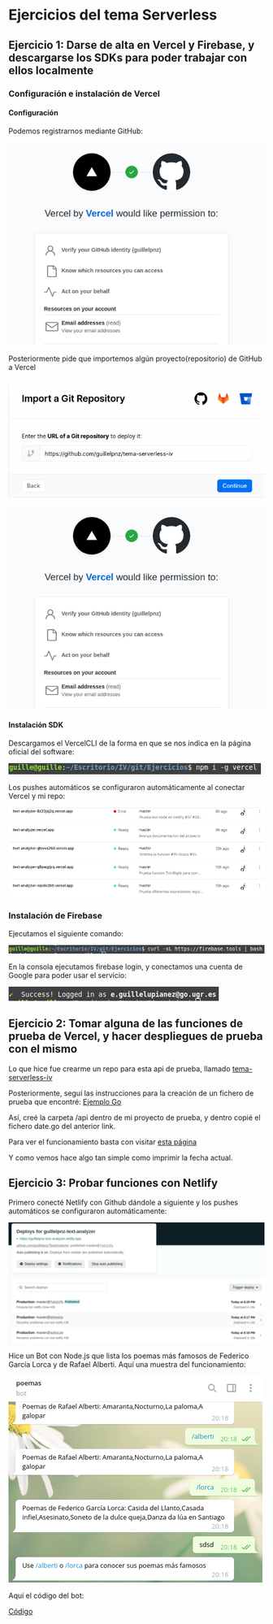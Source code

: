 # Ejercicios del tema Serverless

## Ejercicio 1: Darse de alta en Vercel y Firebase, y descargarse los SDKs para poder trabajar con ellos localmente

### Configuración e instalación de Vercel

#### Configuración

Podemos registrarnos mediante GitHub:

![Acceso a github desde vercel](imagenes/vercel_access_github.png)

Posteriormente pide que importemos algún proyecto(repositorio) de GitHub a Vercel

![Import GitHub repository to Vercel](imagenes/import_git_repository.png)

![Congratulations vercel](imagenes/vercel_access_github.png)

#### Instalación SDK

Descargamos el VercelCLI de la forma en que se nos indica en la página oficial del software:

![install vercel cli](imagenes/instalacion_sdk_vercel.png)

Los pushes automáticos se configuraron automáticamente al conectar Vercel y mi repo:

![pushes automáticos](imagenes/int_vercel.png)

### Instalación de Firebase

Ejecutamos el siguiente comando:

![Comando ejecución Firebase](imagenes/sdk_firebase.png)

En la consola ejecutamos firebase login, y conectamos una cuenta de Google
para poder usar el servicio:

![Exito login firebase](imagenes/logged_google.png)

## Ejercicio 2: Tomar alguna de las funciones de prueba de Vercel, y hacer despliegues de prueba con el mismo

Lo que hice fue crearme un repo para esta api de prueba, llamado
[tema-serverless-iv](https://github.com/guillelpnz/tema-serverless-iv)

Posteriormente, seguí las instrucciones para la creación de un fichero de
prueba que encontré: [Ejemplo Go](https://vercel.com/docs/serverless-functions/supported-languages#go)

Así, creé la carpeta /api dentro de mi proyecto de prueba, y dentro copié el
fichero date.go del anterior link.

Para ver el funcionamiento basta con visitar [esta página](https://tema-serverless-iv.vercel.app/api/date)

Y como vemos hace algo tan simple como imprimir la fecha actual.

## Ejercicio 3: Probar funciones con Netlify

Primero conecté Netlify con Github dándole a siguiente
y los pushes automáticos se configuraron automáticamente:

![pushes automáticos](imagenes/int_netlify.png)

Hice un Bot con Node.js que lista los poemas más famosos de Federico García Lorca
y de Rafael Alberti. Aquí una muestra del funcionamiento:

![funcionamiento bot](imagenes/telegram_bot.png)

Aquí el código del bot:

[Código](https://github.com/guillelpnz/TextAnalyzer/tree/master/functions)
